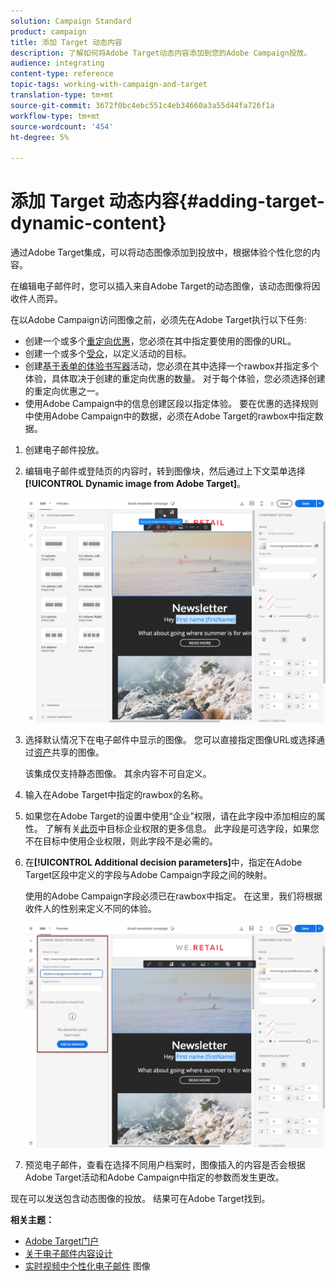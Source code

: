 ```yaml
---
solution: Campaign Standard
product: campaign
title: 添加 Target 动态内容
description: 了解如何将Adobe Target动态内容添加到您的Adobe Campaign投放。
audience: integrating
content-type: reference
topic-tags: working-with-campaign-and-target
translation-type: tm+mt
source-git-commit: 3672f0bc4ebc551c4eb34660a3a55d44fa726f1a
workflow-type: tm+mt
source-wordcount: '454'
ht-degree: 5%

---
```



# 添加 Target 动态内容{#adding-target-dynamic-content}

通过Adobe Target集成，可以将动态图像添加到投放中，根据体验个性化您的内容。

在编辑电子邮件时，您可以插入来自Adobe Target的动态图像，该动态图像将因收件人而异。

在以Adobe Campaign访问图像之前，必须先在Adobe Target执行以下任务:

* 创建一个或多个[重定向优惠](https://docs.adobe.com/content/help/en/target/using/experiences/offers/offer-redirect.html)，您必须在其中指定要使用的图像的URL。
* 创建一个或多个[受众](https://docs.adobe.com/content/help/en/target/using/audiences/create-audiences/audiences.html)，以定义活动的目标。
* 创建[基于表单的体验书写器](https://docs.adobe.com/content/help/en/target/using/experiences/form-experience-composer.html)活动，您必须在其中选择一个rawbox并指定多个体验，具体取决于创建的重定向优惠的数量。 对于每个体验，您必须选择创建的重定向优惠之一。
* 使用Adobe Campaign中的信息创建区段以指定体验。 要在优惠的选择规则中使用Adobe Campaign中的数据，必须在Adobe Target的rawbox中指定数据。

1. 创建电子邮件投放。
1. 编辑电子邮件或登陆页的内容时，转到图像块，然后通过上下文菜单选择&#x200B;**[!UICONTROL Dynamic image from Adobe Target]**。

   ![](assets/tar_insert_dynamic_image.png)

1. 选择默认情况下在电子邮件中显示的图像。 您可以直接指定图像URL或选择通过[资产](../../integrating/using/working-with-campaign-and-assets-core-service.md)共享的图像。

   该集成仅支持静态图像。 其余内容不可自定义。

1. 输入在Adobe Target中指定的rawbox的名称。
1. 如果您在Adobe Target的设置中使用“企业”权限，请在此字段中添加相应的属性。 了解有关[此页](https://docs.adobe.com/content/help/en/target/using/administer/manage-users/enterprise/properties-overview.html)中目标企业权限的更多信息。 此字段是可选字段，如果您不在目标中使用企业权限，则此字段不是必需的。
1. 在&#x200B;**[!UICONTROL Additional decision parameters]**&#x200B;中，指定在Adobe Target区段中定义的字段与Adobe Campaign字段之间的映射。

   使用的Adobe Campaign字段必须已在rawbox中指定。 在这里，我们将根据收件人的性别来定义不同的体验。

   ![](assets/tar_additional_decisionning_parameters.png)

1. 预览电子邮件，查看在选择不同用户档案时，图像插入的内容是否会根据Adobe Target活动和Adobe Campaign中指定的参数而发生更改。

现在可以发送包含动态图像的投放。 结果可在Adobe Target找到。

**相关主题：**

* [Adobe Target门户](https://docs.adobe.com/content/help/en/target/using/integrate/campaign-and-target.html)
* [关于电子邮件内容设计](../../designing/using/designing-content-in-adobe-campaign.md)
* [实时视频中个性化电子邮件](https://helpx.adobe.com/cn/marketing-cloud/how-to/email-marketing.html) 图像

